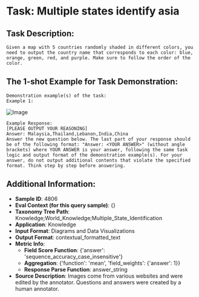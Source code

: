 # Task: Multiple states identify asia

## Task Description:

```
Given a map with 5 countries randomly shaded in different colors, you need to output the country name that corresponds to each color: blue, orange, green, red, and purple. Make sure to follow the order of the color.
```

## The 1-shot Example for Task Demonstration:

```
Demonstration example(s) of the task:
Example 1:
```

![Image](1.png)

```
Example Response:
[PLEASE OUTPUT YOUR REASONING]
Answer: Malaysia,Thailand,Lebanon,India,China
Answer the new question below. The last part of your response should be of the following format: "Answer: <YOUR ANSWER>" (without angle brackets) where YOUR ANSWER is your answer, following the same task logic and output format of the demonstration example(s). For your answer, do not output additional contents that violate the specified format. Think step by step before answering.
```

## Additional Information:

- **Sample ID**: 4806
- **Eval Context (for this query sample)**: {}
- **Taxonomy Tree Path**: Knowledge;World_Knowledge;Multiple_State_Identification
- **Application**: Knowledge
- **Input Format**: Diagrams and Data Visualizations
- **Output Format**: contextual_formatted_text
- **Metric Info**:
  - **Field Score Function**: {'answer': 'sequence_accuracy_case_insensitive'}
  - **Aggregation**: {'function': 'mean', 'field_weights': {'answer': 1}}
  - **Response Parse Function**: answer_string
- **Source Description**: Images come from various websites and were edited by the annotator. Questions and answers were created by a human annotator.
